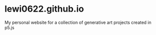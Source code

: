 # lewi0622.github.io
My personal website for a collection of generative art projects created in p5.js
